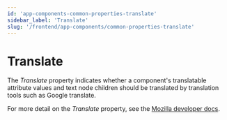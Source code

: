 ```yaml
---
id: 'app-components-common-properties-translate'
sidebar_label: 'Translate'
slug: '/frontend/app-components/common-properties-translate'
---
```

# Translate
The *Translate* property indicates whether a component's translatable attribute values and text node children should be translated by translation tools such as Google translate.

For more detail on the *Translate* property, see the [Mozilla developer docs](https://developer.mozilla.org/en-US/docs/Web/HTML/Global_attributes/translate).
